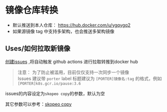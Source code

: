 # 镜像仓库转换

- 默认推送到本人仓库： https://hub.docker.com/u/ygqygq2
- 如果源镜像 tag 中支持多架构，也会推送多架构镜像

Uses/如何拉取新镜像
-------
[创建issues](https://github.com/ygqygq2/docker-image-mirror/issues/new?assignees=&labels=porter&template=image-porter.md&title=%5BPORTER%5D) ,将自动触发 github actions 进行拉取转推到docker hub

>注意：
>为了防止被滥用，目前仅仅支持一次同步一个镜像    
>Issues 建议带 `porter` label 
>标题建议为 `[PORTER]镜像名:tag` 的格式，例如`[PORTER]k8s.gcr.io/pause:3.6`    

issues的内容设定为`skopeo copy`的参数，默认为空

其它参数可以参考：[skopeo copy](https://github.com/containers/skopeo/blob/main/docs/skopeo-copy.1.md)
